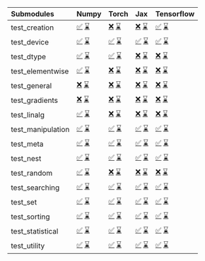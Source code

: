 | Submodules        | Numpy                                                                                                                                                                                                                                                             | Torch                                                                                                                                                                                                                                                             | Jax                                                                                                                                                                                                                                                               | Tensorflow                                                                                                                                                                                                                                                        |
|:------------------|:------------------------------------------------------------------------------------------------------------------------------------------------------------------------------------------------------------------------------------------------------------------|:------------------------------------------------------------------------------------------------------------------------------------------------------------------------------------------------------------------------------------------------------------------|:------------------------------------------------------------------------------------------------------------------------------------------------------------------------------------------------------------------------------------------------------------------|:------------------------------------------------------------------------------------------------------------------------------------------------------------------------------------------------------------------------------------------------------------------|
| test_creation     | <a href="https://github.com/unifyai/ivy/runs/8149785980?check_suite_focus=true" rel="noopener noreferrer" target="_blank">✅</a>   <a href="https://github.com/unifyai/ivy/runs/8150413766?check_suite_focus=true" rel="noopener noreferrer" target="_blank">⌛</a> | <a href="https://github.com/unifyai/ivy/runs/8149787037?check_suite_focus=true" rel="noopener noreferrer" target="_blank">❌</a>   <a href="https://github.com/unifyai/ivy/runs/8150414918?check_suite_focus=true" rel="noopener noreferrer" target="_blank">⌛</a> | <a href="https://github.com/unifyai/ivy/runs/8149788166?check_suite_focus=true" rel="noopener noreferrer" target="_blank">❌</a>   <a href="https://github.com/unifyai/ivy/runs/8150415983?check_suite_focus=true" rel="noopener noreferrer" target="_blank">⌛</a> | <a href="https://github.com/unifyai/ivy/runs/8149789143?check_suite_focus=true" rel="noopener noreferrer" target="_blank">✅</a>   <a href="https://github.com/unifyai/ivy/runs/8150417133?check_suite_focus=true" rel="noopener noreferrer" target="_blank">⌛</a> |
| test_device       | <a href="https://github.com/unifyai/ivy/runs/8149786031?check_suite_focus=true" rel="noopener noreferrer" target="_blank">✅</a>   <a href="https://github.com/unifyai/ivy/runs/8150413846?check_suite_focus=true" rel="noopener noreferrer" target="_blank">⌛</a> | <a href="https://github.com/unifyai/ivy/runs/8149787083?check_suite_focus=true" rel="noopener noreferrer" target="_blank">✅</a>   <a href="https://github.com/unifyai/ivy/runs/8150414978?check_suite_focus=true" rel="noopener noreferrer" target="_blank">⌛</a> | <a href="https://github.com/unifyai/ivy/runs/8149788250?check_suite_focus=true" rel="noopener noreferrer" target="_blank">✅</a>   <a href="https://github.com/unifyai/ivy/runs/8150416045?check_suite_focus=true" rel="noopener noreferrer" target="_blank">⌛</a> | <a href="https://github.com/unifyai/ivy/runs/8149789195?check_suite_focus=true" rel="noopener noreferrer" target="_blank">✅</a>   <a href="https://github.com/unifyai/ivy/runs/8150417204?check_suite_focus=true" rel="noopener noreferrer" target="_blank">⌛</a> |
| test_dtype        | <a href="https://github.com/unifyai/ivy/runs/8149786090?check_suite_focus=true" rel="noopener noreferrer" target="_blank">✅</a>   <a href="https://github.com/unifyai/ivy/runs/8150413922?check_suite_focus=true" rel="noopener noreferrer" target="_blank">⌛</a> | <a href="https://github.com/unifyai/ivy/runs/8149787128?check_suite_focus=true" rel="noopener noreferrer" target="_blank">✅</a>   <a href="https://github.com/unifyai/ivy/runs/8150415043?check_suite_focus=true" rel="noopener noreferrer" target="_blank">⌛</a> | <a href="https://github.com/unifyai/ivy/runs/8149788334?check_suite_focus=true" rel="noopener noreferrer" target="_blank">❌</a>   <a href="https://github.com/unifyai/ivy/runs/8150416105?check_suite_focus=true" rel="noopener noreferrer" target="_blank">⌛</a> | <a href="https://github.com/unifyai/ivy/runs/8149789241?check_suite_focus=true" rel="noopener noreferrer" target="_blank">❌</a>   <a href="https://github.com/unifyai/ivy/runs/8150417256?check_suite_focus=true" rel="noopener noreferrer" target="_blank">⌛</a> |
| test_elementwise  | <a href="https://github.com/unifyai/ivy/runs/8149786149?check_suite_focus=true" rel="noopener noreferrer" target="_blank">✅</a>   <a href="https://github.com/unifyai/ivy/runs/8150414027?check_suite_focus=true" rel="noopener noreferrer" target="_blank">⌛</a> | <a href="https://github.com/unifyai/ivy/runs/8149787183?check_suite_focus=true" rel="noopener noreferrer" target="_blank">❌</a>   <a href="https://github.com/unifyai/ivy/runs/8150415109?check_suite_focus=true" rel="noopener noreferrer" target="_blank">⌛</a> | <a href="https://github.com/unifyai/ivy/runs/8149788408?check_suite_focus=true" rel="noopener noreferrer" target="_blank">❌</a>   <a href="https://github.com/unifyai/ivy/runs/8150416198?check_suite_focus=true" rel="noopener noreferrer" target="_blank">⌛</a> | <a href="https://github.com/unifyai/ivy/runs/8149789281?check_suite_focus=true" rel="noopener noreferrer" target="_blank">❌</a>   <a href="https://github.com/unifyai/ivy/runs/8150417307?check_suite_focus=true" rel="noopener noreferrer" target="_blank">⌛</a> |
| test_general      | <a href="https://github.com/unifyai/ivy/runs/8149786197?check_suite_focus=true" rel="noopener noreferrer" target="_blank">❌</a>   <a href="https://github.com/unifyai/ivy/runs/8150414108?check_suite_focus=true" rel="noopener noreferrer" target="_blank">⌛</a> | <a href="https://github.com/unifyai/ivy/runs/8149787239?check_suite_focus=true" rel="noopener noreferrer" target="_blank">❌</a>   <a href="https://github.com/unifyai/ivy/runs/8150415164?check_suite_focus=true" rel="noopener noreferrer" target="_blank">⌛</a> | <a href="https://github.com/unifyai/ivy/runs/8149788492?check_suite_focus=true" rel="noopener noreferrer" target="_blank">❌</a>   <a href="https://github.com/unifyai/ivy/runs/8150416256?check_suite_focus=true" rel="noopener noreferrer" target="_blank">⌛</a> | <a href="https://github.com/unifyai/ivy/runs/8149789334?check_suite_focus=true" rel="noopener noreferrer" target="_blank">❌</a>   <a href="https://github.com/unifyai/ivy/runs/8150417365?check_suite_focus=true" rel="noopener noreferrer" target="_blank">⌛</a> |
| test_gradients    | <a href="https://github.com/unifyai/ivy/runs/8149786302?check_suite_focus=true" rel="noopener noreferrer" target="_blank">❌</a>   <a href="https://github.com/unifyai/ivy/runs/8150414181?check_suite_focus=true" rel="noopener noreferrer" target="_blank">⌛</a> | <a href="https://github.com/unifyai/ivy/runs/8149787293?check_suite_focus=true" rel="noopener noreferrer" target="_blank">❌</a>   <a href="https://github.com/unifyai/ivy/runs/8150415234?check_suite_focus=true" rel="noopener noreferrer" target="_blank">⌛</a> | <a href="https://github.com/unifyai/ivy/runs/8149788542?check_suite_focus=true" rel="noopener noreferrer" target="_blank">❌</a>   <a href="https://github.com/unifyai/ivy/runs/8150416321?check_suite_focus=true" rel="noopener noreferrer" target="_blank">⌛</a> | <a href="https://github.com/unifyai/ivy/runs/8149789381?check_suite_focus=true" rel="noopener noreferrer" target="_blank">❌</a>   <a href="https://github.com/unifyai/ivy/runs/8150417439?check_suite_focus=true" rel="noopener noreferrer" target="_blank">⌛</a> |
| test_linalg       | <a href="https://github.com/unifyai/ivy/runs/8149786362?check_suite_focus=true" rel="noopener noreferrer" target="_blank">✅</a>   <a href="https://github.com/unifyai/ivy/runs/8150414283?check_suite_focus=true" rel="noopener noreferrer" target="_blank">⌛</a> | <a href="https://github.com/unifyai/ivy/runs/8149787341?check_suite_focus=true" rel="noopener noreferrer" target="_blank">❌</a>   <a href="https://github.com/unifyai/ivy/runs/8150415287?check_suite_focus=true" rel="noopener noreferrer" target="_blank">⌛</a> | <a href="https://github.com/unifyai/ivy/runs/8149788624?check_suite_focus=true" rel="noopener noreferrer" target="_blank">❌</a>   <a href="https://github.com/unifyai/ivy/runs/8150416378?check_suite_focus=true" rel="noopener noreferrer" target="_blank">⌛</a> | <a href="https://github.com/unifyai/ivy/runs/8149789425?check_suite_focus=true" rel="noopener noreferrer" target="_blank">❌</a>   <a href="https://github.com/unifyai/ivy/runs/8150417490?check_suite_focus=true" rel="noopener noreferrer" target="_blank">⌛</a> |
| test_manipulation | <a href="https://github.com/unifyai/ivy/runs/8149786433?check_suite_focus=true" rel="noopener noreferrer" target="_blank">✅</a>   <a href="https://github.com/unifyai/ivy/runs/8150414363?check_suite_focus=true" rel="noopener noreferrer" target="_blank">⌛</a> | <a href="https://github.com/unifyai/ivy/runs/8149787377?check_suite_focus=true" rel="noopener noreferrer" target="_blank">✅</a>   <a href="https://github.com/unifyai/ivy/runs/8150415363?check_suite_focus=true" rel="noopener noreferrer" target="_blank">⌛</a> | <a href="https://github.com/unifyai/ivy/runs/8149788680?check_suite_focus=true" rel="noopener noreferrer" target="_blank">✅</a>   <a href="https://github.com/unifyai/ivy/runs/8150416441?check_suite_focus=true" rel="noopener noreferrer" target="_blank">⌛</a> | <a href="https://github.com/unifyai/ivy/runs/8149789475?check_suite_focus=true" rel="noopener noreferrer" target="_blank">✅</a>   <a href="https://github.com/unifyai/ivy/runs/8150417566?check_suite_focus=true" rel="noopener noreferrer" target="_blank">⌛</a> |
| test_meta         | <a href="https://github.com/unifyai/ivy/runs/8149786491?check_suite_focus=true" rel="noopener noreferrer" target="_blank">✅</a>   <a href="https://github.com/unifyai/ivy/runs/8150414434?check_suite_focus=true" rel="noopener noreferrer" target="_blank">⌛</a> | <a href="https://github.com/unifyai/ivy/runs/8149787417?check_suite_focus=true" rel="noopener noreferrer" target="_blank">✅</a>   <a href="https://github.com/unifyai/ivy/runs/8150415430?check_suite_focus=true" rel="noopener noreferrer" target="_blank">⌛</a> | <a href="https://github.com/unifyai/ivy/runs/8149788736?check_suite_focus=true" rel="noopener noreferrer" target="_blank">✅</a>   <a href="https://github.com/unifyai/ivy/runs/8150416542?check_suite_focus=true" rel="noopener noreferrer" target="_blank">⌛</a> | <a href="https://github.com/unifyai/ivy/runs/8149789540?check_suite_focus=true" rel="noopener noreferrer" target="_blank">✅</a>   <a href="https://github.com/unifyai/ivy/runs/8150417638?check_suite_focus=true" rel="noopener noreferrer" target="_blank">⌛</a> |
| test_nest         | <a href="https://github.com/unifyai/ivy/runs/8149786553?check_suite_focus=true" rel="noopener noreferrer" target="_blank">✅</a>   <a href="https://github.com/unifyai/ivy/runs/8150414506?check_suite_focus=true" rel="noopener noreferrer" target="_blank">⌛</a> | <a href="https://github.com/unifyai/ivy/runs/8149787461?check_suite_focus=true" rel="noopener noreferrer" target="_blank">✅</a>   <a href="https://github.com/unifyai/ivy/runs/8150415511?check_suite_focus=true" rel="noopener noreferrer" target="_blank">⌛</a> | <a href="https://github.com/unifyai/ivy/runs/8149788784?check_suite_focus=true" rel="noopener noreferrer" target="_blank">✅</a>   <a href="https://github.com/unifyai/ivy/runs/8150416610?check_suite_focus=true" rel="noopener noreferrer" target="_blank">⌛</a> | <a href="https://github.com/unifyai/ivy/runs/8149789619?check_suite_focus=true" rel="noopener noreferrer" target="_blank">✅</a>   <a href="https://github.com/unifyai/ivy/runs/8150417698?check_suite_focus=true" rel="noopener noreferrer" target="_blank">⌛</a> |
| test_random       | <a href="https://github.com/unifyai/ivy/runs/8149786639?check_suite_focus=true" rel="noopener noreferrer" target="_blank">✅</a>   <a href="https://github.com/unifyai/ivy/runs/8150414562?check_suite_focus=true" rel="noopener noreferrer" target="_blank">⌛</a> | <a href="https://github.com/unifyai/ivy/runs/8149787515?check_suite_focus=true" rel="noopener noreferrer" target="_blank">❌</a>   <a href="https://github.com/unifyai/ivy/runs/8150415585?check_suite_focus=true" rel="noopener noreferrer" target="_blank">⌛</a> | <a href="https://github.com/unifyai/ivy/runs/8149788841?check_suite_focus=true" rel="noopener noreferrer" target="_blank">❌</a>   <a href="https://github.com/unifyai/ivy/runs/8150416686?check_suite_focus=true" rel="noopener noreferrer" target="_blank">⌛</a> | <a href="https://github.com/unifyai/ivy/runs/8149789710?check_suite_focus=true" rel="noopener noreferrer" target="_blank">❌</a>   <a href="https://github.com/unifyai/ivy/runs/8150417759?check_suite_focus=true" rel="noopener noreferrer" target="_blank">⌛</a> |
| test_searching    | <a href="https://github.com/unifyai/ivy/runs/8149786712?check_suite_focus=true" rel="noopener noreferrer" target="_blank">✅</a>   <a href="https://github.com/unifyai/ivy/runs/8150414617?check_suite_focus=true" rel="noopener noreferrer" target="_blank">⌛</a> | <a href="https://github.com/unifyai/ivy/runs/8149787572?check_suite_focus=true" rel="noopener noreferrer" target="_blank">✅</a>   <a href="https://github.com/unifyai/ivy/runs/8150415642?check_suite_focus=true" rel="noopener noreferrer" target="_blank">⌛</a> | <a href="https://github.com/unifyai/ivy/runs/8149788901?check_suite_focus=true" rel="noopener noreferrer" target="_blank">✅</a>   <a href="https://github.com/unifyai/ivy/runs/8150416768?check_suite_focus=true" rel="noopener noreferrer" target="_blank">⌛</a> | <a href="https://github.com/unifyai/ivy/runs/8149789824?check_suite_focus=true" rel="noopener noreferrer" target="_blank">✅</a>   <a href="https://github.com/unifyai/ivy/runs/8150417880?check_suite_focus=true" rel="noopener noreferrer" target="_blank">⌛</a> |
| test_set          | <a href="https://github.com/unifyai/ivy/runs/8149786769?check_suite_focus=true" rel="noopener noreferrer" target="_blank">✅</a>   <a href="https://github.com/unifyai/ivy/runs/8150414661?check_suite_focus=true" rel="noopener noreferrer" target="_blank">⌛</a> | <a href="https://github.com/unifyai/ivy/runs/8149787650?check_suite_focus=true" rel="noopener noreferrer" target="_blank">✅</a>   <a href="https://github.com/unifyai/ivy/runs/8150415689?check_suite_focus=true" rel="noopener noreferrer" target="_blank">⌛</a> | <a href="https://github.com/unifyai/ivy/runs/8149788951?check_suite_focus=true" rel="noopener noreferrer" target="_blank">✅</a>   <a href="https://github.com/unifyai/ivy/runs/8150416836?check_suite_focus=true" rel="noopener noreferrer" target="_blank">⌛</a> | <a href="https://github.com/unifyai/ivy/runs/8149789969?check_suite_focus=true" rel="noopener noreferrer" target="_blank">✅</a>   <a href="https://github.com/unifyai/ivy/runs/8150417942?check_suite_focus=true" rel="noopener noreferrer" target="_blank">⌛</a> |
| test_sorting      | <a href="https://github.com/unifyai/ivy/runs/8149786835?check_suite_focus=true" rel="noopener noreferrer" target="_blank">✅</a>   <a href="https://github.com/unifyai/ivy/runs/8150414744?check_suite_focus=true" rel="noopener noreferrer" target="_blank">⌛</a> | <a href="https://github.com/unifyai/ivy/runs/8149787823?check_suite_focus=true" rel="noopener noreferrer" target="_blank">✅</a>   <a href="https://github.com/unifyai/ivy/runs/8150415755?check_suite_focus=true" rel="noopener noreferrer" target="_blank">⌛</a> | <a href="https://github.com/unifyai/ivy/runs/8149788996?check_suite_focus=true" rel="noopener noreferrer" target="_blank">✅</a>   <a href="https://github.com/unifyai/ivy/runs/8150416905?check_suite_focus=true" rel="noopener noreferrer" target="_blank">⌛</a> | <a href="https://github.com/unifyai/ivy/runs/8149790073?check_suite_focus=true" rel="noopener noreferrer" target="_blank">✅</a>   <a href="https://github.com/unifyai/ivy/runs/8150418010?check_suite_focus=true" rel="noopener noreferrer" target="_blank">⌛</a> |
| test_statistical  | <a href="https://github.com/unifyai/ivy/runs/8149786910?check_suite_focus=true" rel="noopener noreferrer" target="_blank">✅</a>   <a href="https://github.com/unifyai/ivy/runs/8150414787?check_suite_focus=true" rel="noopener noreferrer" target="_blank">⌛</a> | <a href="https://github.com/unifyai/ivy/runs/8149787940?check_suite_focus=true" rel="noopener noreferrer" target="_blank">✅</a>   <a href="https://github.com/unifyai/ivy/runs/8150415835?check_suite_focus=true" rel="noopener noreferrer" target="_blank">⌛</a> | <a href="https://github.com/unifyai/ivy/runs/8149789036?check_suite_focus=true" rel="noopener noreferrer" target="_blank">✅</a>   <a href="https://github.com/unifyai/ivy/runs/8150417001?check_suite_focus=true" rel="noopener noreferrer" target="_blank">⌛</a> | <a href="https://github.com/unifyai/ivy/runs/8149790179?check_suite_focus=true" rel="noopener noreferrer" target="_blank">✅</a>   <a href="https://github.com/unifyai/ivy/runs/8150418060?check_suite_focus=true" rel="noopener noreferrer" target="_blank">⌛</a> |
| test_utility      | <a href="https://github.com/unifyai/ivy/runs/8149786970?check_suite_focus=true" rel="noopener noreferrer" target="_blank">✅</a>   <a href="https://github.com/unifyai/ivy/runs/8150414850?check_suite_focus=true" rel="noopener noreferrer" target="_blank">⌛</a> | <a href="https://github.com/unifyai/ivy/runs/8149788042?check_suite_focus=true" rel="noopener noreferrer" target="_blank">✅</a>   <a href="https://github.com/unifyai/ivy/runs/8150415913?check_suite_focus=true" rel="noopener noreferrer" target="_blank">⌛</a> | <a href="https://github.com/unifyai/ivy/runs/8149789085?check_suite_focus=true" rel="noopener noreferrer" target="_blank">✅</a>   <a href="https://github.com/unifyai/ivy/runs/8150417061?check_suite_focus=true" rel="noopener noreferrer" target="_blank">⌛</a> | <a href="https://github.com/unifyai/ivy/runs/8149790250?check_suite_focus=true" rel="noopener noreferrer" target="_blank">✅</a>   <a href="https://github.com/unifyai/ivy/runs/8150418114?check_suite_focus=true" rel="noopener noreferrer" target="_blank">⌛</a> |